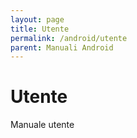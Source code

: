```yaml
---
layout: page
title: Utente
permalink: /android/utente
parent: Manuali Android
---
```


# Utente
Manuale utente

